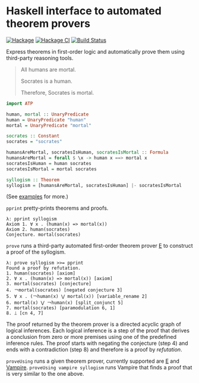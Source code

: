 # Haskell interface to automated theorem provers

[![Hackage](https://img.shields.io/hackage/v/atp.svg?logo=haskell)](https://hackage.haskell.org/package/atp) [![Hackage CI](https://matrix.hackage.haskell.org/api/v2/packages/atp/badge)](https://matrix.hackage.haskell.org/#/package/atp) [![Build Status](https://travis-ci.org/aztek/atp.svg?branch=master)](https://travis-ci.org/aztek/atp)

Express theorems in first-order logic and automatically prove them using third-party reasoning tools.

> All humans are mortal.
>
> Socrates is a human.
>
> Therefore, Socrates is mortal.

```haskell
import ATP

human, mortal :: UnaryPredicate
human = UnaryPredicate "human"
mortal = UnaryPredicate "mortal"

socrates :: Constant
socrates = "socrates"

humansAreMortal, socratesIsHuman, socratesIsMortal :: Formula
humansAreMortal = forall $ \x -> human x ==> mortal x
socratesIsHuman = human socrates
socratesIsMortal = mortal socrates

syllogism :: Theorem
syllogism = [humansAreMortal, socratesIsHuman] |- socratesIsMortal
```

(See [examples](./tree/master/examples) for more.)

`pprint` pretty-prints theorems and proofs.

```
λ: pprint syllogism
Axiom 1. ∀ x . (human(x) => mortal(x))
Axiom 2. human(socrates)
Conjecture. mortal(socrates)
```

`prove` runs a third-party automated first-order theorem prover [E](https://wwwlehre.dhbw-stuttgart.de/~sschulz/E/E.html) to construct a proof of the syllogism.

```
λ: prove syllogism >>= pprint
Found a proof by refutation.
1. human(socrates) [axiom]
2. ∀ x . (human(x) => mortal(x)) [axiom]
3. mortal(socrates) [conjecture]
4. ￢mortal(socrates) [negated conjecture 3]
5. ∀ x . (￢human(x) ⋁ mortal(x)) [variable_rename 2]
6. mortal(x) ⋁ ￢human(x) [split_conjunct 5]
7. mortal(socrates) [paramodulation 6, 1]
8. ⟘ [cn 4, 7]
```

The proof returned by the theorem prover is a directed acyclic graph of logical inferences. Each logical inference is a step of the proof that derives a conclusion from zero or more premises using one of the predefined inference rules. The proof starts with negating the conjecture (step 4) and ends with a contradiction (step 8) and therefore is a proof by _refutation_.

`proveUsing` runs a given theorem prover, currently supported are [E](https://wwwlehre.dhbw-stuttgart.de/~sschulz/E/E.html) and [Vampire](https://vprover.github.io/). `proveUsing vampire syllogism` runs Vampire that finds a proof that is very similar to the one above.
